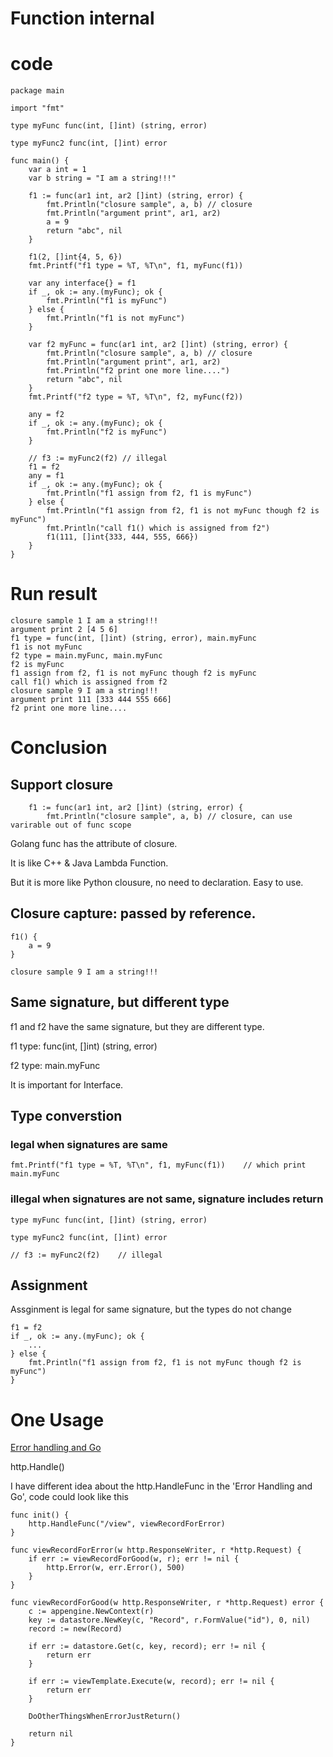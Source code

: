 # Function internal

# code
```
package main

import "fmt"

type myFunc func(int, []int) (string, error)

type myFunc2 func(int, []int) error

func main() {
	var a int = 1
	var b string = "I am a string!!!"

	f1 := func(ar1 int, ar2 []int) (string, error) {
		fmt.Println("closure sample", a, b) // closure
		fmt.Println("argument print", ar1, ar2)
		a = 9
		return "abc", nil
	}

	f1(2, []int{4, 5, 6})
	fmt.Printf("f1 type = %T, %T\n", f1, myFunc(f1))

	var any interface{} = f1
	if _, ok := any.(myFunc); ok {
		fmt.Println("f1 is myFunc")
	} else {
		fmt.Println("f1 is not myFunc")
	}

	var f2 myFunc = func(ar1 int, ar2 []int) (string, error) {
		fmt.Println("closure sample", a, b) // closure
		fmt.Println("argument print", ar1, ar2)
		fmt.Println("f2 print one more line....")
		return "abc", nil
	}
	fmt.Printf("f2 type = %T, %T\n", f2, myFunc(f2))

	any = f2
	if _, ok := any.(myFunc); ok {
		fmt.Println("f2 is myFunc")
	}

	// f3 := myFunc2(f2) // illegal
	f1 = f2
	any = f1
	if _, ok := any.(myFunc); ok {
		fmt.Println("f1 assign from f2, f1 is myFunc")
	} else {
		fmt.Println("f1 assign from f2, f1 is not myFunc though f2 is myFunc")
		fmt.Println("call f1() which is assigned from f2")
		f1(111, []int{333, 444, 555, 666})
	}
}
```

# Run result

```
closure sample 1 I am a string!!!
argument print 2 [4 5 6]
f1 type = func(int, []int) (string, error), main.myFunc
f1 is not myFunc
f2 type = main.myFunc, main.myFunc
f2 is myFunc
f1 assign from f2, f1 is not myFunc though f2 is myFunc
call f1() which is assigned from f2
closure sample 9 I am a string!!!
argument print 111 [333 444 555 666]
f2 print one more line....
```

# Conclusion

## Support closure

```
	f1 := func(ar1 int, ar2 []int) (string, error) {
		fmt.Println("closure sample", a, b) // closure, can use varirable out of func scope
```

Golang func has the attribute of closure.

It is like C++ & Java Lambda Function. 

But it is more like Python clousure, no need to declaration. Easy to use.

## Closure capture: passed by reference.

```
f1() {
	a = 9
}

closure sample 9 I am a string!!!
```

## Same signature, but different type

f1 and f2 have the same signature, but they are different type.

f1 type: func(int, []int) (string, error)

f2 type: main.myFunc

It is important for Interface.

## Type converstion 

### legal when signatures are same

```
fmt.Printf("f1 type = %T, %T\n", f1, myFunc(f1))	// which print main.myFunc
```

### illegal when signatures are not same, signature includes return

```
type myFunc func(int, []int) (string, error)

type myFunc2 func(int, []int) error

// f3 := myFunc2(f2)    // illegal
```

## Assignment 

Assginment is legal for same signature, but the types do not change

```
f1 = f2
if _, ok := any.(myFunc); ok {
	...
} else {
	fmt.Println("f1 assign from f2, f1 is not myFunc though f2 is myFunc")
}
```

# One Usage

[Error handling and Go](https://blog.golang.org/error-handling-and-go)

http.Handle()

I have different idea about the http.HandleFunc in the 'Error Handling and Go', code could look like this

```
func init() {
	http.HandleFunc("/view", viewRecordForError)
}

func viewRecordForError(w http.ResponseWriter, r *http.Request) {
	if err := viewRecordForGood(w, r); err != nil {
		http.Error(w, err.Error(), 500)
	}
}

func viewRecordForGood(w http.ResponseWriter, r *http.Request) error {
	c := appengine.NewContext(r)
	key := datastore.NewKey(c, "Record", r.FormValue("id"), 0, nil)
	record := new(Record)

	if err := datastore.Get(c, key, record); err != nil {
		return err
	}

	if err := viewTemplate.Execute(w, record); err != nil {
		return err
	}

	DoOtherThingsWhenErrorJustReturn()

	return nil
}
```

